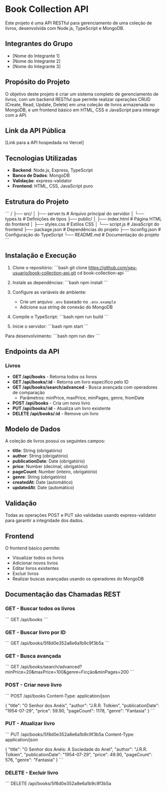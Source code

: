 # Book Collection API

Este projeto é uma API RESTful para gerenciamento de uma coleção de livros, desenvolvida com Node.js, TypeScript e MongoDB.

## Integrantes do Grupo

- [Nome do Integrante 1]
- [Nome do Integrante 2]
- [Nome do Integrante 3]

## Propósito do Projeto

O objetivo deste projeto é criar um sistema completo de gerenciamento de livros, com um backend RESTful que permite realizar operações CRUD (Create, Read, Update, Delete) em uma coleção de livros armazenada no MongoDB, e um frontend básico em HTML, CSS e JavaScript para interagir com a API.

## Link da API Pública

[Link para a API hospedada no Vercel]

## Tecnologias Utilizadas

- **Backend**: Node.js, Express, TypeScript
- **Banco de Dados**: MongoDB
- **Validação**: express-validator
- **Frontend**: HTML, CSS, JavaScript puro

## Estrutura do Projeto

\`\`\`
/
├── src/
│   ├── server.ts         # Arquivo principal do servidor
│   └── types.ts          # Definições de tipos
├── public/
│   ├── index.html        # Página HTML do frontend
│   ├── styles.css        # Estilos CSS
│   └── script.js         # JavaScript do frontend
├── package.json          # Dependências do projeto
├── tsconfig.json         # Configuração do TypeScript
└── README.md             # Documentação do projeto
\`\`\`

## Instalação e Execução

1. Clone o repositório:
\`\`\`bash
git clone https://github.com/seu-usuario/book-collection-api.git
cd book-collection-api
\`\`\`

2. Instale as dependências:
\`\`\`bash
npm install
\`\`\`

3. Configure as variáveis de ambiente:
   - Crie um arquivo `.env` baseado no `.env.example`
   - Adicione sua string de conexão do MongoDB

4. Compile o TypeScript:
\`\`\`bash
npm run build
\`\`\`

5. Inicie o servidor:
\`\`\`bash
npm start
\`\`\`

Para desenvolvimento:
\`\`\`bash
npm run dev
\`\`\`

## Endpoints da API

### Livros

- **GET /api/books** - Retorna todos os livros
- **GET /api/books/:id** - Retorna um livro específico pelo ID
- **GET /api/books/search/advanced** - Busca avançada com operadores de comparação
  - Parâmetros: minPrice, maxPrice, minPages, genre, fromDate
- **POST /api/books** - Cria um novo livro
- **PUT /api/books/:id** - Atualiza um livro existente
- **DELETE /api/books/:id** - Remove um livro

## Modelo de Dados

A coleção de livros possui os seguintes campos:

- **title**: String (obrigatório)
- **author**: String (obrigatório)
- **publicationDate**: Date (obrigatório)
- **price**: Number (decimal, obrigatório)
- **pageCount**: Number (inteiro, obrigatório)
- **genre**: String (obrigatório)
- **createdAt**: Date (automático)
- **updatedAt**: Date (automático)

## Validação

Todas as operações POST e PUT são validadas usando express-validator para garantir a integridade dos dados.

## Frontend

O frontend básico permite:

- Visualizar todos os livros
- Adicionar novos livros
- Editar livros existentes
- Excluir livros
- Realizar buscas avançadas usando os operadores do MongoDB

## Documentação das Chamadas REST

### GET - Buscar todos os livros
\`\`\`
GET /api/books
\`\`\`

### GET - Buscar livro por ID
\`\`\`
GET /api/books/5f8d0e352a8e6a1b9c9f3b5a
\`\`\`

### GET - Busca avançada
\`\`\`
GET /api/books/search/advanced?minPrice=20&maxPrice=100&genre=Ficção&minPages=200
\`\`\`

### POST - Criar novo livro
\`\`\`
POST /api/books
Content-Type: application/json

{
  "title": "O Senhor dos Anéis",
  "author": "J.R.R. Tolkien",
  "publicationDate": "1954-07-29",
  "price": 59.90,
  "pageCount": 1178,
  "genre": "Fantasia"
}
\`\`\`

### PUT - Atualizar livro
\`\`\`
PUT /api/books/5f8d0e352a8e6a1b9c9f3b5a
Content-Type: application/json

{
  "title": "O Senhor dos Anéis: A Sociedade do Anel",
  "author": "J.R.R. Tolkien",
  "publicationDate": "1954-07-29",
  "price": 49.90,
  "pageCount": 576,
  "genre": "Fantasia"
}
\`\`\`

### DELETE - Excluir livro
\`\`\`
DELETE /api/books/5f8d0e352a8e6a1b9c9f3b5a
